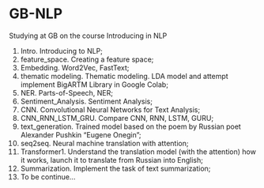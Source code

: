 # GB-NLP
Studying at GB on the course Introducing in NLP
1. Intro. Introducing to NLP;
2. feature_space. Creating a feature space;
3. Embedding. Word2Vec, FastText;
4. thematic modeling. Thematic modeling.
   LDA model and attempt implement BigARTM Library in Google Colab;
5. NER. Parts-of-Speech, NER;
6. Sentiment_Analysis. Sentiment Analysis;
7. CNN. Convolutional Neural Networks for Text Analysis;
8. CNN_RNN_LSTM_GRU. Compare CNN, RNN, LSTM, GURU;
9. text_generation. Trained model based on the poem by Russian poet Alexander Pushkin “Eugene Onegin”;
10. seq2seq. Neural machine translation with attention;
11. Transformer1. Understand the translation model (with the attention) how it works, launch it to translate from Russian into English;
12. Summarization. Implement the task of text summarization;
13. To be continue...
